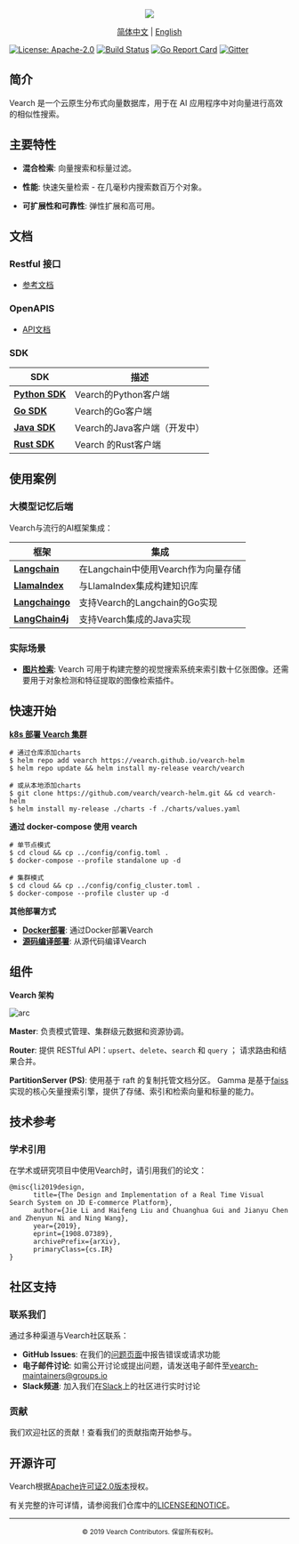 <div align="center">
  <img src="assets/vearch_logo.png">
  <p>
    <a href="https://github.com/vearch/vearch/blob/master/README_ZH_CN.md">简体中文</a> | <a href="https://github.com/vearch/vearch/blob/master/README.md">English</a>
  </p>
</div>

[![License: Apache-2.0](https://img.shields.io/badge/License-Apache--2.0-blue.svg)](./LICENSE)
[![Build Status](https://github.com/vearch/vearch/actions/workflows/CI.yml/badge.svg)](https://github.com/vearch/vearch/actions/workflows/CI.yml)
[![Go Report Card](https://goreportcard.com/badge/github.com/vearch/vearch/v3)](https://goreportcard.com/report/github.com/vearch/vearch/v3)
[![Gitter](https://badges.gitter.im/vector_search/community.svg)](https://gitter.im/vector_search/community?utm_source=badge&utm_medium=badge&utm_campaign=pr-badge)

## 简介

Vearch 是一个云原生分布式向量数据库，用于在 AI 应用程序中对向量进行高效的相似性搜索。

## 主要特性

- **混合检索**: 向量搜索和标量过滤。

- **性能**: 快速矢量检索 - 在几毫秒内搜索数百万个对象。

- **可扩展性和可靠性**: 弹性扩展和高可用。

## 文档

### Restful 接口

- [参考文档](https://vearch.readthedocs.io/zh_CN/latest)

### OpenAPIS

- [API文档](https://vearch.github.io/tools#/)

### SDK

| SDK                                                 | 描述                |
|-----------------------------------------------------|-------------------|
| [**Python SDK**](sdk/python/README.md)              | Vearch的Python客户端  |
| [**Go SDK**](sdk/go/README.md)                      | Vearch的Go客户端      |
| [**Java SDK**](sdk/java/README.md)                  | Vearch的Java客户端（开发中） |
| [**Rust SDK**](sdk/rust/vearch-sdk-rs/README_zh.md) | Vearch 的Rust客户端   |

## 使用案例

### 大模型记忆后端

Vearch与流行的AI框架集成：

| 框架 | 集成 |
|-----------|-------------|
| [**Langchain**](sdk/integrations/langchain/README.md) | 在Langchain中使用Vearch作为向量存储 |
| [**LlamaIndex**](sdk/integrations/llama-index/README.md) | 与LlamaIndex集成构建知识库 |
| [**Langchaingo**](sdk/integrations/langchaingo/vearchREADME.md) | 支持Vearch的Langchain的Go实现 |
| [**LangChain4j**](sdk/integrations/langchain4j/README.md) | 支持Vearch集成的Java实现 |

### 实际场景

- **[图片检索](docs/Quickstart.md)**: Vearch 可用于构建完整的视觉搜索系统来索引数十亿张图像。还需要用于对象检测和特征提取的图像检索插件。

## 快速开始

**[k8s 部署 Vearch 集群](https://vearch.github.io/vearch-helm/)**

```
# 通过仓库添加charts
$ helm repo add vearch https://vearch.github.io/vearch-helm
$ helm repo update && helm install my-release vearch/vearch

# 或从本地添加charts
$ git clone https://github.com/vearch/vearch-helm.git && cd vearch-helm
$ helm install my-release ./charts -f ./charts/values.yaml
```

**通过 docker-compose 使用 vearch**

```
# 单节点模式
$ cd cloud && cp ../config/config.toml .
$ docker-compose --profile standalone up -d

# 集群模式
$ cd cloud && cp ../config/config_cluster.toml .
$ docker-compose --profile cluster up -d
```

**其他部署方式**
- **[Docker部署](docs/DeployByDockerZH_CN.md)**: 通过Docker部署Vearch
- **[源码编译部署](docs/SourceCompileDeploymentZH_CN.md)**: 从源代码编译Vearch

## 组件

**Vearch 架构**

![arc](assets/architecture.excalidraw.png)

**Master**: 负责模式管理、集群级元数据和资源协调。

**Router**: 提供 RESTful API：`upsert`、`delete`、`search` 和 `query` ； 请求路由和结果合并。

**PartitionServer (PS)**: 使用基于 raft 的复制托管文档分区。 Gamma 是基于[faiss](https://github.com/facebookresearch/faiss)实现的核心矢量搜索引擎，提供了存储、索引和检索向量和标量的能力。

## 技术参考

### 学术引用
在学术或研究项目中使用Vearch时，请引用我们的论文：
```
@misc{li2019design,
      title={The Design and Implementation of a Real Time Visual Search System on JD E-commerce Platform},
      author={Jie Li and Haifeng Liu and Chuanghua Gui and Jianyu Chen and Zhenyun Ni and Ning Wang},
      year={2019},
      eprint={1908.07389},
      archivePrefix={arXiv},
      primaryClass={cs.IR}
}
```

## 社区支持

### 联系我们
通过多种渠道与Vearch社区联系：

- **GitHub Issues**: 在我们的[问题页面](https://github.com/vearch/vearch/issues)中报告错误或请求功能
- **电子邮件讨论**: 如需公开讨论或提出问题，请发送电子邮件至[vearch-maintainers@groups.io](mailto:vearch-maintainers@groups.io)
- **Slack频道**: 加入我们在[Slack](https://vearchworkspace.slack.com)上的社区进行实时讨论

### 贡献
我们欢迎社区的贡献！查看我们的贡献指南开始参与。

## 开源许可

Vearch根据[Apache许可证2.0版本](./LICENSE)授权。

有关完整的许可详情，请参阅我们仓库中的[LICENSE和NOTICE](https://github.com/vearch/vearch/blob/master/LICENSE)。

---

<div align="center">
  <small>© 2019 Vearch Contributors. 保留所有权利。</small>
</div>
